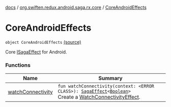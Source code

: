 [docs](../../index.md) / [org.swiften.redux.android.saga.rx.core](../index.md) / [CoreAndroidEffects](./index.md)

# CoreAndroidEffects

`object CoreAndroidEffects` [(source)](https://github.com/protoman92/KotlinRedux/tree/master/android/android-rx-saga/src/main/java/org/swiften/redux/android/saga/rx/core/CoreAndroidEffects.kt#L14)

Core [ISagaEffect](../../org.swiften.redux.saga.common/-i-saga-effect.md) for Android.

### Functions

| Name | Summary |
|---|---|
| [watchConnectivity](watch-connectivity.md) | `fun watchConnectivity(context: <ERROR CLASS>): `[`SagaEffect`](../../org.swiften.redux.saga.common/-saga-effect/index.md)`<`[`Boolean`](https://kotlinlang.org/api/latest/jvm/stdlib/kotlin/-boolean/index.html)`>`<br>Create a [WatchConnectivityEffect](../-watch-connectivity-effect/index.md). |
